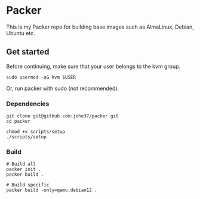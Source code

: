 # Packer

This is my Packer repo for building base images such as
AlmaLinux, Debian, Ubuntu etc.

## Get started

Before continuing, make sure that your user belongs to the kvm group.

```shell
sudo usermod -aG kvm $USER
```

Or, run packer with sudo (not recommended).

### Dependencies

```shell
git clone git@github.com:johe37/packer.git
cd packer

chmod +x scripts/setup
./scripts/setup
```

### Build

```shell
# Build all
packer init .
packer build .

# Build specific
packer build -only=qemu.debian12 .
```
